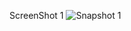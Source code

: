 ScreenShot 1
![Snapshot 1](https://cloud.githubusercontent.com/assets/16937627/14209685/f1e7c570-f842-11e5-9701-096758ea1d6e.PNG)